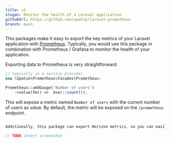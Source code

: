 ```yaml
---
title: v1
slogan: Monitor the health of a Laravel application
githubUrl: https://github.com/spatie/laravel-prometheus
branch: main
---
```


This packages make it easy to export the key metrics of your Laravel application with [Prometheus](https://prometheus.io/docs/introduction/overview/). Typically, you would use this package in combination with Prometheus / Grafana to monitor the health of your application.

Exporting data to Prometheus is very straightforward.

```php
// typically in a service provider
use \Spatie\Prometheus\Facades\Prometheus;

Prometheus::addGauge('Number of users')
    ->value(fn() =>  User::count());
```

This will expose a metric named `Number of users` with the current number of users as value. By default, the metric will be exposed on the `/prometheus` endpoint. 

```php 

Additionally, this package can export Horizon metrics, so you can easily build a graph that shows the number of jobs in the queue.

// TODO insert screenshot
